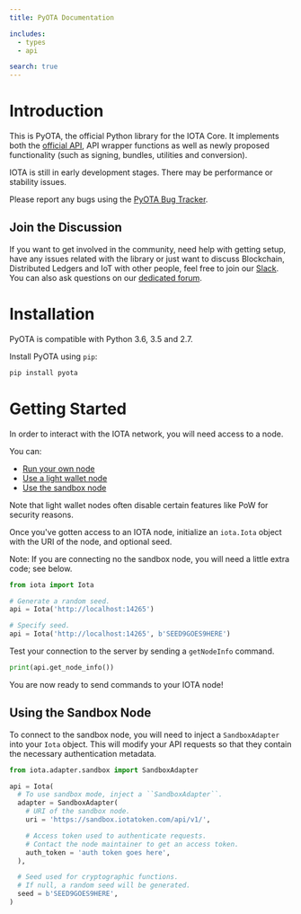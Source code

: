 ```yaml
---
title: PyOTA Documentation

includes:
  - types
  - api

search: true
---
```


# Introduction
This is PyOTA, the official Python library for the IOTA Core.
It implements both the [official API](https://iota.readme.io/), API wrapper
functions as well as newly proposed functionality (such as signing, bundles,
utilities and conversion).

<aside class="notice">
  IOTA is still in early development stages.
  There may be performance or stability issues.

  Please report any bugs using the
  <a href="https://github.com/iotaledger/iota.lib.py/issues">PyOTA Bug Tracker</a>.
</aside>

## Join the Discussion
If you want to get involved in the community, need help with getting setup, have
any issues related with the library or just want to discuss Blockchain,
Distributed Ledgers and IoT with other people, feel free to join our
[Slack](http://slack.iotatoken.com/).  You can also ask questions on our
[dedicated forum](https://forum.iotatoken.com/).

# Installation
PyOTA is compatible with Python 3.6, 3.5 and 2.7.

Install PyOTA using `pip`:

```bash
pip install pyota
```

# Getting Started
In order to interact with the IOTA network, you will need access to a node.

You can:
- [Run your own node](http://iotasupport.com/headlessnode.shtml)
- [Use a light wallet node](http://iotasupport.com/lightwallet.shtml)
- [Use the sandbox node](http://dev.iota.org/sandbox)

Note that light wallet nodes often disable certain features like PoW for
security reasons.

Once you've gotten access to an IOTA node, initialize an `iota.Iota` object with
the URI of the node, and optional seed.

Note: If you are connecting no the sandbox node, you will need a little extra
code; see below.

```python
from iota import Iota

# Generate a random seed.
api = Iota('http://localhost:14265')

# Specify seed.
api = Iota('http://localhost:14265', b'SEED9GOES9HERE')
```
Test your connection to the server by sending a `getNodeInfo` command.

```python
print(api.get_node_info())
```

You are now ready to send commands to your IOTA node!

## Using the Sandbox Node
To connect to the sandbox node, you will need to inject a `SandboxAdapter`
into your `Iota` object.  This will modify your API requests so that they
contain the necessary authentication metadata.

```python
from iota.adapter.sandbox import SandboxAdapter

api = Iota(
  # To use sandbox mode, inject a ``SandboxAdapter``.
  adapter = SandboxAdapter(
    # URI of the sandbox node.
    uri = 'https://sandbox.iotatoken.com/api/v1/',

    # Access token used to authenticate requests.
    # Contact the node maintainer to get an access token.
    auth_token = 'auth token goes here',
  ),

  # Seed used for cryptographic functions.
  # If null, a random seed will be generated.
  seed = b'SEED9GOES9HERE',
)
```
